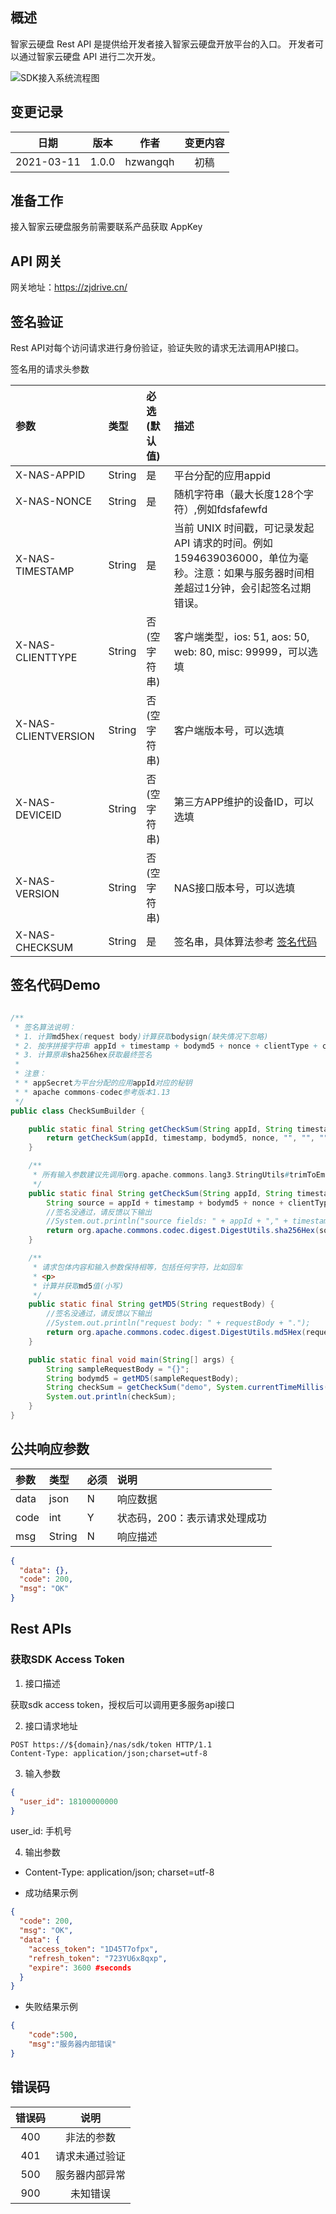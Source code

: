 ## 概述

智家云硬盘 Rest API 是提供给开发者接入智家云硬盘开放平台的入口。
开发者可以通过智家云硬盘 API 进行二次开发。

![SDK接入系统流程图](images/SDK认证流程图.jpg)

## 变更记录

| 日期 | 版本 | 作者 | 变更内容 |
| :------: | :------: | :------: | :------: | 
| 2021-03-11  | 1.0.0 | hzwangqh | 初稿 |

## 准备工作

接入智家云硬盘服务前需要联系产品获取 AppKey

## API 网关

网关地址：https://zjdrive.cn/ 

## 签名验证

Rest API对每个访问请求进行身份验证，验证失败的请求无法调用API接口。

签名用的请求头参数

| 参数 | 类型 | 必选(默认值) | 描述 |
| :------ | :------ | :------ | :------ |
| X-NAS-APPID  | String | 是 | 平台分配的应用appid |
| X-NAS-NONCE | String | 是 | 随机字符串（最大长度128个字符）,例如fdsfafewfd |
| X-NAS-TIMESTAMP | String| 是 | 当前 UNIX 时间戳，可记录发起 API 请求的时间。例如1594639036000，单位为毫秒。注意：如果与服务器时间相差超过1分钟，会引起签名过期错误。 |
| X-NAS-CLIENTTYPE  | String | 否(空字符串) | 客户端类型，ios: 51, aos: 50, web: 80, misc: 99999，可以选填 |
| X-NAS-CLIENTVERSION  | String | 否(空字符串) | 客户端版本号，可以选填 |
| X-NAS-DEVICEID  | String | 否(空字符串) | 第三方APP维护的设备ID，可以选填 |
| X-NAS-VERSION  | String | 否(空字符串) | NAS接口版本号，可以选填 |
| X-NAS-CHECKSUM | String | 是 | 签名串，具体算法参考 [签名代码](#sign_code) |

## 签名代码Demo

<span id="sign_code" />

```java

/**
 * 签名算法说明：
 * 1. 计算md5hex(request body)计算获取bodysign(缺失情况下忽略)
 * 2. 按序拼接字符串 appId + timestamp + bodymd5 + nonce + clientType + clientVersion + deviceId + version + appSecret 组成原串
 * 3. 计算原串sha256hex获取最终签名
 *
 * 注意：
 * * appSecret为平台分配的应用appId对应的秘钥
 * * apache commons-codec参考版本1.13
 */
public class CheckSumBuilder {

    public static final String getCheckSum(String appId, String timestamp, String bodymd5, String nonce, String appSecret) {
        return getCheckSum(appId, timestamp, bodymd5, nonce, "", "", "", "", appSecret);
    }

    /**
     * 所有输入参数建议先调用org.apache.commons.lang3.StringUtils#trimToEmpty，避免前后多余的空格导致校验失败
     */
    public static final String getCheckSum(String appId, String timestamp, String bodymd5, String nonce, String clientType, String clientVersion, String deviceId, String version, String appSecret) {
        String source = appId + timestamp + bodymd5 + nonce + clientType + clientVersion + deviceId + version;
        //签名没通过，请反馈以下输出
        //System.out.println("source fields: " + appId + "," + timestamp + "," + bodymd5 + "," + nonce + "," + clientType + "," + clientVersion + "," + deviceId + "," + version + ".");
        return org.apache.commons.codec.digest.DigestUtils.sha256Hex(source + appSecret);
    }

    /**
     * 请求包体内容和输入参数保持相等，包括任何字符，比如回车
     * <p>
     * 计算并获取md5值(小写)
     */
    public static final String getMD5(String requestBody) {
        //签名没通过，请反馈以下输出
        //System.out.println("request body: " + requestBody + ".");
        return org.apache.commons.codec.digest.DigestUtils.md5Hex(requestBody);
    }

    public static final void main(String[] args) {
        String sampleRequestBody = "{}";
        String bodymd5 = getMD5(sampleRequestBody);
        String checkSum = getCheckSum("demo", System.currentTimeMillis() + "", bodymd5, "dkfafkdjfk", "demosecret");
        System.out.println(checkSum);
    }
}

```


## 公共响应参数
|参数|类型|必须|说明|
|:----|:----|:----|:----|
|data|json|N|响应数据|
|code|int|Y|状态码，200：表示请求处理成功|
|msg|String|N|响应描述|

```json
{
  "data": {},
  "code": 200,
  "msg": "OK"
}
```


## Rest APIs

### 获取SDK Access Token

1. 接口描述  

获取sdk access token，授权后可以调用更多服务api接口

2. 接口请求地址

```
POST https://${domain}/nas/sdk/token HTTP/1.1
Content-Type: application/json;charset=utf-8
```


3. 输入参数

```json
{
  "user_id": 18100000000
}
```

user_id: 手机号

4. 输出参数
* Content-Type: application/json; charset=utf-8
 
* 成功结果示例
```json
{
  "code": 200,
  "msg": "OK",
  "data": { 
    "access_token": "1D45T7ofpx",
    "refresh_token": "723YU6x8qxp",
    "expire": 3600 #seconds
  }
}
```

* 失败结果示例
```json
{
    "code":500,
    "msg":"服务器内部错误"
}
```

## 错误码

| 错误码 | 说明 |
| :------: | :------: |
|400 | 非法的参数 |
|401 | 请求未通过验证 |
|500 | 服务器内部异常 |
|900 | 未知错误 |



